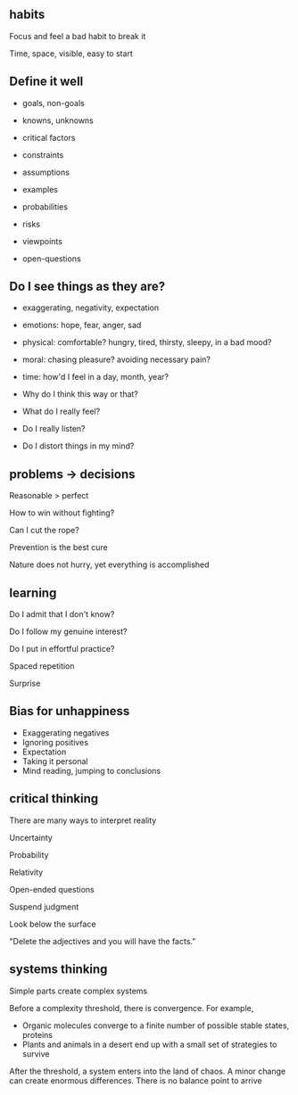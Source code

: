 ---
---
## habits 
Focus and feel a bad habit to break it  

Time, space, visible, easy to start     


## Define it well 
- goals, non-goals 
- knowns, unknowns
- critical factors
- constraints

- assumptions
- examples
- probabilities
- risks
- viewpoints 
- open-questions

## Do I see things as they are?
- exaggerating, negativity, expectation
- emotions: hope, fear, anger, sad
- physical: comfortable? hungry, tired, thirsty, sleepy, in a bad mood? 
- moral: chasing pleasure? avoiding necessary pain? 
- time: how'd I feel in a day, month, year? 

- Why do I think this way or that?
- What do I really feel?
- Do I really listen?
- Do I distort things in my mind?


## problems -> decisions

Reasonable > perfect 

How to win without fighting?

Can I cut the rope?

Prevention is the best cure 

Nature does not hurry, yet everything is accomplished

## learning 

Do I admit that I don't know?

Do I follow my genuine interest?

Do I put in effortful practice? 

Spaced repetition

Surprise 

## Bias for unhappiness
- Exaggerating negatives
- Ignoring positives
- Expectation
- Taking it personal
- Mind reading, jumping to conclusions


## critical thinking

There are many ways to interpret reality 

Uncertainty

Probability

Relativity

Open-ended questions 

Suspend judgment 

Look below the surface 

"Delete the adjectives and you will have the facts."


## systems thinking

Simple parts create complex systems

Before a complexity threshold, there is convergence. For example, 
- Organic molecules converge to a finite number of possible stable states, proteins 
- Plants and animals in a desert end up with a small set of strategies to survive

After the threshold, a system enters into the land of chaos. A minor change can create enormous differences. There is no balance point to arrive  




